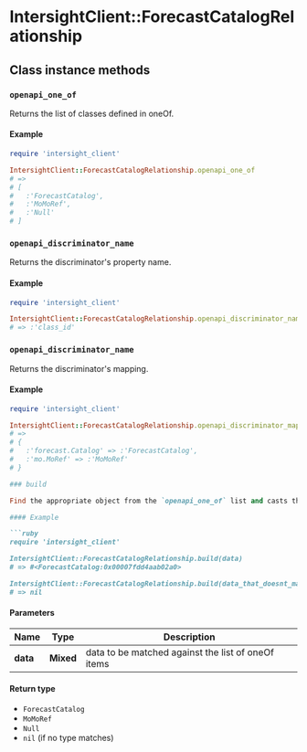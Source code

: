 # IntersightClient::ForecastCatalogRelationship

## Class instance methods

### `openapi_one_of`

Returns the list of classes defined in oneOf.

#### Example

```ruby
require 'intersight_client'

IntersightClient::ForecastCatalogRelationship.openapi_one_of
# =>
# [
#   :'ForecastCatalog',
#   :'MoMoRef',
#   :'Null'
# ]
```

### `openapi_discriminator_name`

Returns the discriminator's property name.

#### Example

```ruby
require 'intersight_client'

IntersightClient::ForecastCatalogRelationship.openapi_discriminator_name
# => :'class_id'
```

### `openapi_discriminator_name`

Returns the discriminator's mapping.

#### Example

```ruby
require 'intersight_client'

IntersightClient::ForecastCatalogRelationship.openapi_discriminator_mapping
# =>
# {
#   :'forecast.Catalog' => :'ForecastCatalog',
#   :'mo.MoRef' => :'MoMoRef'
# }

### build

Find the appropriate object from the `openapi_one_of` list and casts the data into it.

#### Example

```ruby
require 'intersight_client'

IntersightClient::ForecastCatalogRelationship.build(data)
# => #<ForecastCatalog:0x00007fdd4aab02a0>

IntersightClient::ForecastCatalogRelationship.build(data_that_doesnt_match)
# => nil
```

#### Parameters

| Name | Type | Description |
| ---- | ---- | ----------- |
| **data** | **Mixed** | data to be matched against the list of oneOf items |

#### Return type

- `ForecastCatalog`
- `MoMoRef`
- `Null`
- `nil` (if no type matches)

